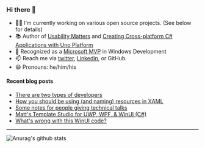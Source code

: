 ### Hi there 👋

- 👨‍💻 I’m currently working on various open source projects. (See below for details)
- 📚 Author of [Usability Matters](https://www.manning.com/books/usability-matters?a_aid=mrlacey) and [Creating Cross-platform C# Applications with Uno Platform](https://www.packtpub.com/product/creating-cross-platform-c-applications-with-uno-platform/9781801078498)
- 🏅 Recognized as a [Microsoft MVP](https://mvp.microsoft.com/en-us/PublicProfile/5001397?fullName=Matt%20Lacey) in Windows Development
- 📫 Reach me via [twitter](https://twitter.com/mrlacey), [LinkedIn](https://www.linkedin.com/in/mrlacey), or GitHub.
- 😄 Pronouns: he/him/his

<!--
**mrlacey/mrlacey** is a ✨ _special_ ✨ repository because its `README.md` (this file) appears on your GitHub profile.

Here are some ideas to get you started:

- 🔭 I’m currently working on ...
- 🌱 I’m currently learning ...
- 👯 I’m looking to collaborate on ...
- 🤔 I’m looking for help with ...
- 💬 Ask me about ...
- 📫 How to reach me: ...
- 😄 Pronouns: ...
- ⚡ Fun fact: ...
-->

#### Recent blog posts
<!-- BLOG-POST-LIST:START -->
- [There are two types of developers](https://www.mrlacey.com/2022/04/there-are-two-types-of-developers.html)
- [How you should be using &lpar;and naming&rpar; resources in XAML](https://www.mrlacey.com/2022/03/how-you-should-be-using-and-naming.html)
- [Some notes for people giving technical talks](https://www.mrlacey.com/2022/03/some-notes-for-people-giving-technical.html)
- [Matt&#39;s Template Studio for UWP, WPF, &amp; WinUI &lpar;C#&rpar;](https://www.mrlacey.com/2022/03/matts-template-studio-for-uwp-wpf-winui.html)
- [What&#39;s wrong with this WinUI code?](https://www.mrlacey.com/2022/03/whats-wrong-with-this-winui-code.html)
<!-- BLOG-POST-LIST:END -->

---

![Anurag's github stats](https://github-readme-stats.vercel.app/api?username=mrlacey&count_private=true&show_icons=true)
